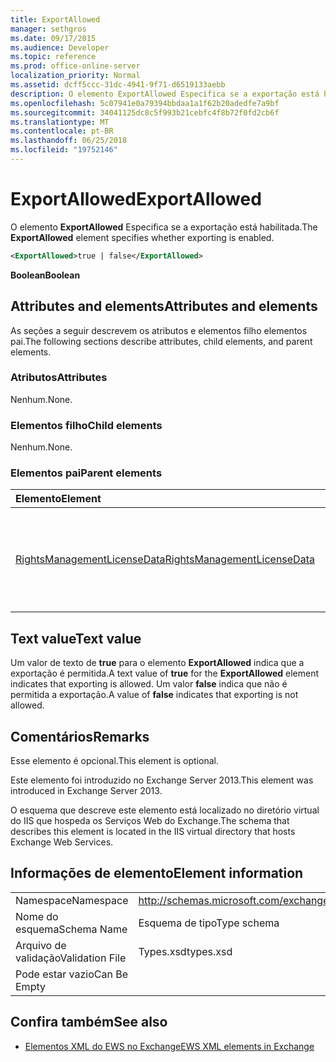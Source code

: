 ```yaml
---
title: ExportAllowed
manager: sethgros
ms.date: 09/17/2015
ms.audience: Developer
ms.topic: reference
ms.prod: office-online-server
localization_priority: Normal
ms.assetid: dcff5ccc-31dc-4941-9f71-d6519133aebb
description: O elemento ExportAllowed Especifica se a exportação está habilitada.
ms.openlocfilehash: 5c07941e0a79394bbdaa1a1f62b20adedfe7a9bf
ms.sourcegitcommit: 34041125dc8c5f993b21cebfc4f8b72f0fd2cb6f
ms.translationtype: MT
ms.contentlocale: pt-BR
ms.lasthandoff: 06/25/2018
ms.locfileid: "19752146"
---
```

# <a name="exportallowed"></a><span data-ttu-id="ad06b-103">ExportAllowed</span><span class="sxs-lookup"><span data-stu-id="ad06b-103">ExportAllowed</span></span>

<span data-ttu-id="ad06b-104">O elemento **ExportAllowed** Especifica se a exportação está habilitada.</span><span class="sxs-lookup"><span data-stu-id="ad06b-104">The **ExportAllowed** element specifies whether exporting is enabled.</span></span> 
  
```XML
<ExportAllowed>true | false</ExportAllowed>
```

 <span data-ttu-id="ad06b-105">**Boolean**</span><span class="sxs-lookup"><span data-stu-id="ad06b-105">**Boolean**</span></span>
## <a name="attributes-and-elements"></a><span data-ttu-id="ad06b-106">Attributes and elements</span><span class="sxs-lookup"><span data-stu-id="ad06b-106">Attributes and elements</span></span>

<span data-ttu-id="ad06b-107">As seções a seguir descrevem os atributos e elementos filho elementos pai.</span><span class="sxs-lookup"><span data-stu-id="ad06b-107">The following sections describe attributes, child elements, and parent elements.</span></span>
  
### <a name="attributes"></a><span data-ttu-id="ad06b-108">Atributos</span><span class="sxs-lookup"><span data-stu-id="ad06b-108">Attributes</span></span>

<span data-ttu-id="ad06b-109">Nenhum.</span><span class="sxs-lookup"><span data-stu-id="ad06b-109">None.</span></span>
  
### <a name="child-elements"></a><span data-ttu-id="ad06b-110">Elementos filho</span><span class="sxs-lookup"><span data-stu-id="ad06b-110">Child elements</span></span>

<span data-ttu-id="ad06b-111">Nenhum.</span><span class="sxs-lookup"><span data-stu-id="ad06b-111">None.</span></span>
  
### <a name="parent-elements"></a><span data-ttu-id="ad06b-112">Elementos pai</span><span class="sxs-lookup"><span data-stu-id="ad06b-112">Parent elements</span></span>

|<span data-ttu-id="ad06b-113">**Elemento**</span><span class="sxs-lookup"><span data-stu-id="ad06b-113">**Element**</span></span>|<span data-ttu-id="ad06b-114">**Descrição**</span><span class="sxs-lookup"><span data-stu-id="ad06b-114">**Description**</span></span>|
|:-----|:-----|
|[<span data-ttu-id="ad06b-115">RightsManagementLicenseData</span><span class="sxs-lookup"><span data-stu-id="ad06b-115">RightsManagementLicenseData</span></span>](rightsmanagementlicensedata.md) <br/> |<span data-ttu-id="ad06b-116">Especifica informações sobre a licença de gerenciamento de direitos.</span><span class="sxs-lookup"><span data-stu-id="ad06b-116">Specifies information about the rights management license.</span></span>  <br/> |
   
## <a name="text-value"></a><span data-ttu-id="ad06b-117">Text value</span><span class="sxs-lookup"><span data-stu-id="ad06b-117">Text value</span></span>

<span data-ttu-id="ad06b-118">Um valor de texto de **true** para o elemento **ExportAllowed** indica que a exportação é permitida.</span><span class="sxs-lookup"><span data-stu-id="ad06b-118">A text value of **true** for the **ExportAllowed** element indicates that exporting is allowed.</span></span> <span data-ttu-id="ad06b-119">Um valor **false** indica que não é permitida a exportação.</span><span class="sxs-lookup"><span data-stu-id="ad06b-119">A value of **false** indicates that exporting is not allowed.</span></span> 
  
## <a name="remarks"></a><span data-ttu-id="ad06b-120">Comentários</span><span class="sxs-lookup"><span data-stu-id="ad06b-120">Remarks</span></span>

<span data-ttu-id="ad06b-121">Esse elemento é opcional.</span><span class="sxs-lookup"><span data-stu-id="ad06b-121">This element is optional.</span></span>
  
<span data-ttu-id="ad06b-122">Este elemento foi introduzido no Exchange Server 2013.</span><span class="sxs-lookup"><span data-stu-id="ad06b-122">This element was introduced in Exchange Server 2013.</span></span>
  
<span data-ttu-id="ad06b-123">O esquema que descreve este elemento está localizado no diretório virtual do IIS que hospeda os Serviços Web do Exchange.</span><span class="sxs-lookup"><span data-stu-id="ad06b-123">The schema that describes this element is located in the IIS virtual directory that hosts Exchange Web Services.</span></span>
  
## <a name="element-information"></a><span data-ttu-id="ad06b-124">Informações de elemento</span><span class="sxs-lookup"><span data-stu-id="ad06b-124">Element information</span></span>

|||
|:-----|:-----|
|<span data-ttu-id="ad06b-125">Namespace</span><span class="sxs-lookup"><span data-stu-id="ad06b-125">Namespace</span></span>  <br/> |http://schemas.microsoft.com/exchange/services/2006/types  <br/> |
|<span data-ttu-id="ad06b-126">Nome do esquema</span><span class="sxs-lookup"><span data-stu-id="ad06b-126">Schema Name</span></span>  <br/> |<span data-ttu-id="ad06b-127">Esquema de tipo</span><span class="sxs-lookup"><span data-stu-id="ad06b-127">Type schema</span></span>  <br/> |
|<span data-ttu-id="ad06b-128">Arquivo de validação</span><span class="sxs-lookup"><span data-stu-id="ad06b-128">Validation File</span></span>  <br/> |<span data-ttu-id="ad06b-129">Types.xsd</span><span class="sxs-lookup"><span data-stu-id="ad06b-129">types.xsd</span></span>  <br/> |
|<span data-ttu-id="ad06b-130">Pode estar vazio</span><span class="sxs-lookup"><span data-stu-id="ad06b-130">Can Be Empty</span></span>  <br/> ||
   
## <a name="see-also"></a><span data-ttu-id="ad06b-131">Confira também</span><span class="sxs-lookup"><span data-stu-id="ad06b-131">See also</span></span>



- [<span data-ttu-id="ad06b-132">Elementos XML do EWS no Exchange</span><span class="sxs-lookup"><span data-stu-id="ad06b-132">EWS XML elements in Exchange</span></span>](ews-xml-elements-in-exchange.md)


